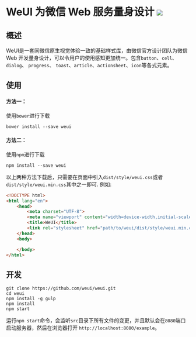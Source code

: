 WeUI 为微信 Web 服务量身设计  ![](https://travis-ci.org/weui/weui.svg?branch=master)
====

## 概述

WeUI是一套同微信原生视觉体验一致的基础样式库，由微信官方设计团队为微信 Web 开发量身设计，可以令用户的使用感知更加统一。包含`button`、`cell`、`dialog`、 `progress`、 `toast`、`article`、`actionsheet`、`icon`等各式元素。

## 使用

#### 方法一：
使用`bower`进行下载
```
bower install --save weui
```

#### 方法二：
使用`npm`进行下载
```
npm install --save weui
```

以上两种方法下载后，只需要在页面中引入`dist/style/weui.css`或者`dist/style/weui.min.css`其中之一即可. 例如:

```html
<!DOCTYPE html>
<html lang="en">
    <head>
        <meta charset="UTF-8">
        <meta name="viewport" content="width=device-width,initial-scale=1,user-scalable=0">
        <title>WeUI</title>
        <link rel="stylesheet" href="path/to/weui/dist/style/weui.min.css"/>
    </head>
    <body>

    </body>
</html>
```

## 开发

```
git clone https://github.com/weui/weui.git
cd weui
npm install -g gulp
npm install
npm start
```
运行`npm start`命令，会监听`src`目录下所有文件的变更，并且默认会在`8080`端口启动服务器，然后在浏览器打开 `http://localhost:8080/example`。